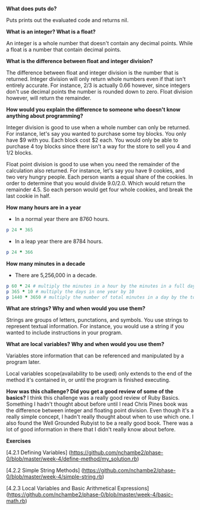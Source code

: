 **What does puts do?**

Puts prints out the evaluated code and returns nil.

**What is an integer? What is a float?**

An integer is a whole number that doesn't contain any decimal points.
While a float is a number that contain decimal points.

**What is the difference between float and integer division?**

The difference between float and integer division is the number that is returned. Integer division will only return whole numbers even if that isn't entirely accurate. For instance, 2/3 is actually 0.66 however, since integers don't use decimal points the number is rounded down to zero. Float division however, will return the remainder.

**How would you explain the difference to someone who doesn't know anything about programming?**

Integer division is good to use when a whole number can only be returned. For instance, let's say you wanted to purchase some toy blocks. You only have $9 with you. Each block cost $2 each. You would only be able to purchase 4 toy blocks since there isn't a way for the store to sell you 4 and 1/2 blocks.

Float point division is good to use when you need the remainder of the calculation also returned. For instance, let's say you have 9 cookies, and two very hungry people. Each person wants a equal share of the cookies. In order to determine that you would divide 9.0/2.0. Which would return the remainder 4.5. So each person would get four whole cookies, and break the last cookie in half.

**How many hours are in a year**

* In a normal year there are 8760 hours.

```ruby
p 24 * 365
```

* In a leap year there are 8784 hours.

```ruby
p 24 * 366
```

**How many minutes in a decade**

* There are 5,256,000 in a decade.

```ruby
p 60 * 24 # multiply the minutes in a hour by the minutes in a full day
p 365 * 10 # multiply the days in one year by 10
p 1440 * 3650 # multiply the number of total minutes in a day by the total number of days in a decade(didn't account for leap years)
```
**What are strings? Why and when would you use them?**

Strings are groups of letters, punctations, and symbols.
You use strings to represent textual information. For instance, you would use a string if you wanted to include instructions in your program.

**What are local variables? Why and when would you use them?**

Variables store information that can be referenced and manipulated by a program later.

Local variables scope(availability to be used) only extends to the end of the method it's contained in, or until the program is finished executing.

**How was this challenge? Did you get a good review of some of the basics?**
I think this challenge was a really good review of Ruby Basics. Something I hadn't thought about before until I read Chris Pines book was the difference between integer and floating point division. Even though it's a really simple concept, I hadn't really thought about when to use which one. I also found the Well Grounded Rubyist to be a really good book. There was a lot of good information in there that I didn't really know about before.

**Exercises**

[4.2.1 Defining Variables] (https://github.com/nchambe2/phase-0/blob/master/week-4/define-method/my_solution.rb)

[4.2.2 Simple String Methods] (https://github.com/nchambe2/phase-0/blob/master/week-4/simple-string.rb)

[4.2.3 Local Variables and Basic Arithmetical Expressions] (https://github.com/nchambe2/phase-0/blob/master/week-4/basic-math.rb)


